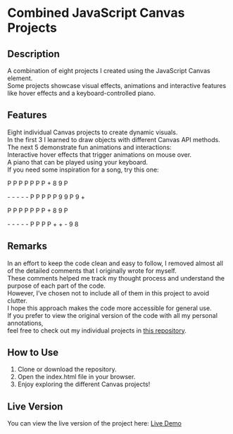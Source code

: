 # **Combined JavaScript Canvas Projects**

## **Description**
A combination of eight projects I created using the JavaScript Canvas element.  
Some projects showcase visual effects, animations and interactive features like hover effects and a keyboard-controlled piano.  

## **Features**
Eight individual Canvas projects to create dynamic visuals.  
In the first 3 I learned to draw objects with different Canvas API methods.  
The next 5 demonstrate fun animations and interactions:  
Interactive hover effects that trigger animations on mouse over.  
A piano that can be played using your keyboard.  
If you need some inspiration for a song, try this one:  


P  P  P   P  P  P  P  +  8  9  P

\-  \-  \-  \- \-  P  P  P  P  P  9  9  P  9   +

P  P  P   P  P  P  P  +  8  9  P

\-  \-  \-  \- \-  P  P  P P  +  +  -  9  8


## **Remarks**
In an effort to keep the code clean and easy to follow, I removed almost all of the detailed comments that I originally wrote for myself.  
These comments helped me track my thought process and understand the purpose of each part of the code.  
However, I’ve chosen not to include all of them in this project to avoid clutter.  
I hope this approach makes the code more accessible for general use.  
If you prefer to view the original version of the code with all my personal annotations,  
feel free to check out my individual projects in [this repository](https://robinsrepository.github.io/individual-canvas-projects/).  

## **How to Use**
1. Clone or download the repository.
3. Open the index.html file in your browser.
5. Enjoy exploring the different Canvas projects!

## **Live Version**
You can view the live version of the project here: [Live Demo](https://robinsrepository.github.io/javascript-canvas/)


